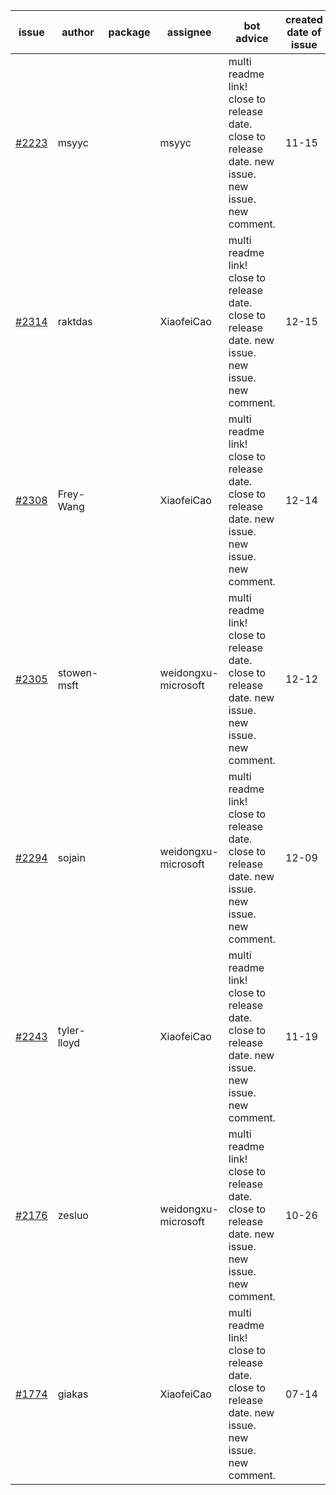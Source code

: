 | issue | author | package | assignee | bot advice | created date of issue | target release date | date from target |
| ------ | ------ | ------ | ------ | ------ | ------ | ------ | :-----: |
| [#2223](https://github.com/Azure/sdk-release-request/issues/2223) | msyyc |  | msyyc | multi readme link! close to release date.  close to release date.  new issue. new issue. new comment. | 11-15 | 12-15 | -1 |
| [#2314](https://github.com/Azure/sdk-release-request/issues/2314) | raktdas |  | XiaofeiCao | multi readme link! close to release date.  close to release date.  new issue. new issue. new comment. | 12-15 | 12-17 | 0 |
| [#2308](https://github.com/Azure/sdk-release-request/issues/2308) | Frey-Wang |  | XiaofeiCao | multi readme link! close to release date.  close to release date.  new issue. new issue. new comment. | 12-14 | 12-28 |  |
| [#2305](https://github.com/Azure/sdk-release-request/issues/2305) | stowen-msft |  | weidongxu-microsoft | multi readme link! close to release date.  close to release date.  new issue. new issue. new comment. | 12-12 | 01-10 |  |
| [#2294](https://github.com/Azure/sdk-release-request/issues/2294) | sojain |  | weidongxu-microsoft | multi readme link! close to release date.  close to release date.  new issue. new issue. new comment. | 12-09 | 12-23 |  |
| [#2243](https://github.com/Azure/sdk-release-request/issues/2243) | tyler-lloyd |  | XiaofeiCao | multi readme link! close to release date.  close to release date.  new issue. new issue. new comment. | 11-19 | 11-29 |  |
| [#2176](https://github.com/Azure/sdk-release-request/issues/2176) | zesluo |  | weidongxu-microsoft | multi readme link! close to release date.  close to release date.  new issue. new issue. new comment. | 10-26 | 11-09 |  |
| [#1774](https://github.com/Azure/sdk-release-request/issues/1774) | giakas |  | XiaofeiCao | multi readme link! close to release date.  close to release date.  new issue. new issue. new comment. | 07-14 | 07-19 |  |
